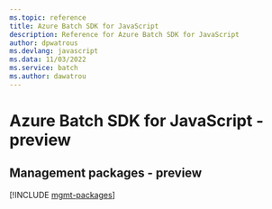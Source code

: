 ```yaml
---
ms.topic: reference
title: Azure Batch SDK for JavaScript
description: Reference for Azure Batch SDK for JavaScript
author: dpwatrous
ms.devlang: javascript
ms.data: 11/03/2022
ms.service: batch
ms.author: dawatrou
---
```

# Azure Batch SDK for JavaScript - preview

## Management packages - preview
[!INCLUDE [mgmt-packages](batch-mgmt-index.md)]